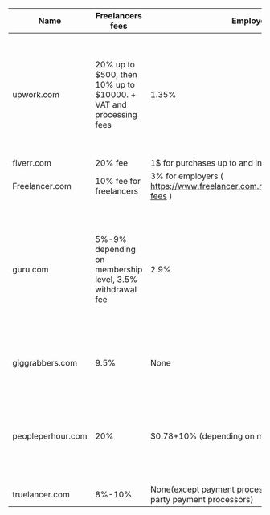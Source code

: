 | Name              |  Freelancers fees                                                |  Employers fees                                                                  | Age restriction                                                                                                          | Other                                                                                                                                                                                                                                                                                                                                                                                                                                                                                                                                            |
|-------------------|------------------------------------------------------------------|----------------------------------------------------------------------------------|--------------------------------------------------------------------------------------------------------------------------|--------------------------------------------------------------------------------------------------------------------------------------------------------------------------------------------------------------------------------------------------------------------------------------------------------------------------------------------------------------------------------------------------------------------------------------------------------------------------------------------------------------------------------------------------|
|  upwork.com       | 20% up to $500, then 10% up to $10000. + VAT and processing fees | 1.35%                                                                            |  18                                                                                                                      |  Has timetracking, milestones, US taxes reporting features    "Users who gave Upwork a negative review said that all its rates are  too expensive. Most others complained that their accounts were suspended   for unacceptable reasons."  https://fitsmallbusiness.com/upwork-user-reviews-pricing/   https://hackernoon.com/why-you-should-never-use-upwork-ever-5c62848bdf46  https://medium.com/@carminemastro/upwork-review-is-it-worth-your-time-4ff7797cb6cd                                                                              |
| fiverr.com        | 20% fee                                                          | 1$ for purchases up to and including US$20, 5% for more                          | 13                                                                                                                       |  Only gigs                                                                                                                                                                                                                                                                                                                                                                                                                                                                                                                                       |
| Freelancer.com    | 10% fee for freelancers                                          | 3% for employers ( https://www.freelancer.com.ru/support/Payments/project-fees ) | 16                                                                                                                       |                                                                                                                                                                                                                                                                                                                                                                                                                                                                                                                                                  |
| guru.com          | 5%-9% depending on membership level, 3.5% withdrawal fee         | 2.9%                                                                             | 18                                                                                                                       | Negative reviews: "Steal funds, close accounts arbitrarily." "Hold your Invoices when the work is done and the employer is unable to get himself verified." "Everything was going smoothly working with a freelancer on a design project through Guru until I made a payment through PayPal for works already completed. Guru then processed the payment but refused to release the payment to the freelancer unless I uploaded copies of government-issued ID to their site." More at https://fitsmallbusiness.com/guru-com-reviews/?fst=519266 |
| giggrabbers.com   | 9.5%                                                             |  None                                                                            | None ("If you are under 18, you may use https://www.giggrabbers.com/home only with permission of a parent or guardian.") | Free account includes 15 bids per month (renewed monthly), 10 portfolio gallery slots                                                                                                                                                                                                                                                                                                                                                                                                                                                            |
| peopleperhour.com | 20%                                                              | $0.78+10% (depending on membership level)                                        | Not stated                                                                                                               | Negative reviews: "Users who gave PeoplePerHour a negative review complained that its customer support team is useless as it either does not respond or sends messages that have nothing to do with the question or inquiry. Most others said that there are a lot of high fees." More: https://fitsmallbusiness.com/peopleperhour-reviews/                                                                                                                                                                                                      |
| truelancer.com    | 8%-10%                                                           |  None(except payment processing fee charged by third party payment processors)   | "legal entity, or an individual of eighteen (18) years of age or older"                                                  |                                                                                                                                                                                                                                                                                                                                                                                                                                                                                                                                                  |
